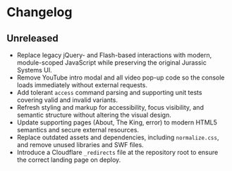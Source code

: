 # Changelog

## Unreleased
- Replace legacy jQuery- and Flash-based interactions with modern, module-scoped JavaScript while preserving the original Jurassic Systems UI.
- Remove YouTube intro modal and all video pop-up code so the console loads immediately without external requests.
- Add tolerant `access` command parsing and supporting unit tests covering valid and invalid variants.
- Refresh styling and markup for accessibility, focus visibility, and semantic structure without altering the visual design.
- Update supporting pages (About, The King, error) to modern HTML5 semantics and secure external resources.
- Replace outdated assets and dependencies, including `normalize.css`, and remove unused libraries and SWF files.
- Introduce a Cloudflare `_redirects` file at the repository root to ensure the correct landing page on deploy.
